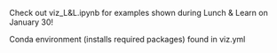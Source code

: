 Check out viz_L&L.ipynb for examples shown during Lunch & Learn on January 30!

Conda environment (installs required packages) found in viz.yml
